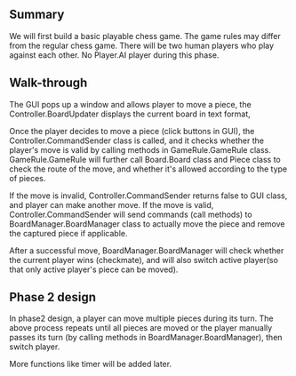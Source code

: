 ## Summary
We will first build a basic playable chess game. The game rules may differ from the regular chess game.
There will be two human players who play against each other. No Player.AI player during this phase.

## Walk-through
The GUI pops up a window and allows player to move a piece, the Controller.BoardUpdater displays the current board in text format,

Once the player decides to move a piece (click buttons in GUI), the Controller.CommandSender class is called, and it checks 
whether the player's move is valid by calling methods in GameRule.GameRule class. GameRule.GameRule will further call Board.Board class and
Piece class to check the route of the move, and whether it's allowed according to the type of pieces.

If the move is invalid, Controller.CommandSender returns false to GUI class, and player can make another move.
If the move is valid, Controller.CommandSender will send commands (call methods) to BoardManager.BoardManager class to actually move the piece 
and remove the captured piece if applicable.

After a successful move, BoardManager.BoardManager will check whether the current player wins (checkmate), and will also switch 
active player(so that only active player's piece can be moved).

## Phase 2 design
In phase2 design, a player can move multiple pieces during its turn. The above process repeats until all pieces
are moved or the player manually passes its turn (by calling methods in BoardManager.BoardManager), then switch player.

More functions like timer will be added later.
